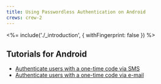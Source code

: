 ```yaml
---
title: Using Passwordless Authentication on Android
crews: crew-2
---
```


<%= include('./_introduction', { withFingerprint: false }) %>

## Tutorials for Android

 - [Authenticate users with a one-time code via SMS](/connections/passwordless/android-sms)
 - [Authenticate users with a one-time code via e-mail](/connections/passwordless/android-email)

